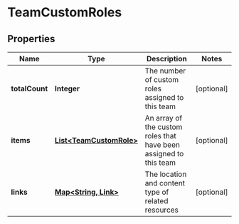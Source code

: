 

# TeamCustomRoles


## Properties

| Name | Type | Description | Notes |
|------------ | ------------- | ------------- | -------------|
|**totalCount** | **Integer** | The number of custom roles assigned to this team |  [optional] |
|**items** | [**List&lt;TeamCustomRole&gt;**](TeamCustomRole.md) | An array of the custom roles that have been assigned to this team |  [optional] |
|**links** | [**Map&lt;String, Link&gt;**](Link.md) | The location and content type of related resources |  [optional] |



